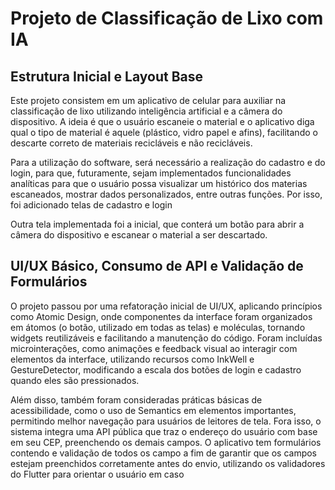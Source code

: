 # Projeto de Classificação de Lixo com IA

## Estrutura Inicial e Layout Base

Este projeto consistem em um aplicativo de celular para auxiliar na classificação de lixo utilizando inteligência artificial e a câmera do dispositivo. A ideia é que o usuário escaneie o material e o aplicativo diga qual o tipo de material é aquele (plástico, vidro papel e afins), facilitando o descarte correto de materiais recicláveis e não recicláveis.

Para a utilização do software, será necessário a realização do cadastro e do login, para que, futuramente, sejam implementados funcionalidades analíticas para que o usuário possa visualizar um histórico dos materias escaneados, mostrar dados personalizados, entre outras funções. Por isso, foi adicionado telas de cadastro e login

Outra tela implementada foi a inicial, que conterá um botão para abrir a câmera do dispositivo e escanear o material a ser descartado.

## UI/UX Básico, Consumo de API e Validação de Formulários

O projeto passou por uma refatoração inicial de UI/UX, aplicando princípios como Atomic Design, onde componentes da interface foram organizados em átomos (o botão, utilizado em todas as telas) e moléculas, tornando widgets reutilizáveis e facilitando a manutenção do código. Foram incluídas microinterações, como animações e feedback visual ao interagir com elementos da interface, utilizando recursos como InkWell e GestureDetector, modificando a escala dos botões de login e cadastro quando eles são pressionados.

Além disso, também foram consideradas práticas básicas de acessibilidade, como o uso de Semantics em elementos importantes, permitindo melhor navegação para usuários de leitores de tela. Fora isso, o sistema integra uma API pública que traz o endereço do usuário com base em seu CEP, preenchendo os demais campos. O aplicativo tem formulários contendo e validação de todos os campo a fim de garantir que os campos estejam preenchidos corretamente antes do envio, utilizando os validadores do Flutter para orientar o usuário em caso
